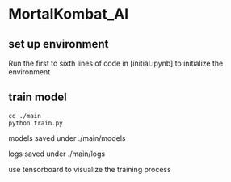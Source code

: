 # MortalKombat_AI

## set up environment
Run the first to sixth lines of code in [initial.ipynb] to initialize the environment
 
## train model
```
cd ./main
python train.py
```

models saved under ./main/models

logs saved under ./main/logs

use tensorboard to visualize the training process
